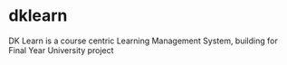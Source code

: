 # dklearn
DK Learn is a course centric Learning Management System, building for Final Year University project
